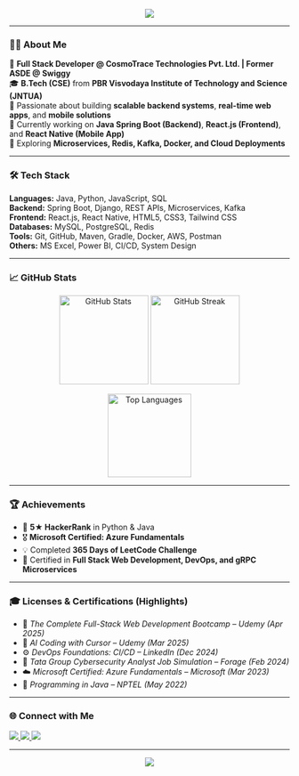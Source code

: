 <!-- 🖤 Profile Banner -->
<p align="center">
  <img src="https://capsule-render.vercel.app/api?type=waving&color=0:000000,100:808080&height=180&section=header&text=Hi%20there%20👋%20I'm%20Sai%20Sindhu%20Subbisetty&fontSize=30&fontAlignY=35&animation=fadeIn&fontColor=ffffff" />
</p>

---

### 👩‍💻 About Me
💼 **Full Stack Developer @ CosmoTrace Technologies Pvt. Ltd. | Former ASDE @ Swiggy**  
🎓 **B.Tech (CSE)** from **PBR Visvodaya Institute of Technology and Science (JNTUA)**  
🚀 Passionate about building **scalable backend systems**, **real-time web apps**, and **mobile solutions**  
📱 Currently working on **Java Spring Boot (Backend)**, **React.js (Frontend)**, and **React Native (Mobile App)**  
💬 Exploring **Microservices, Redis, Kafka, Docker, and Cloud Deployments**

---

### 🛠️ Tech Stack
**Languages:** Java, Python, JavaScript, SQL  
**Backend:** Spring Boot, Django, REST APIs, Microservices, Kafka  
**Frontend:** React.js, React Native, HTML5, CSS3, Tailwind CSS  
**Databases:** MySQL, PostgreSQL, Redis  
**Tools:** Git, GitHub, Maven, Gradle, Docker, AWS, Postman  
**Others:** MS Excel, Power BI, CI/CD, System Design

---

### 📈 GitHub Stats
<p align="center">
  <img src="https://github-readme-stats.vercel.app/api?username=SaisindhuCosmotrace&show_icons=true&theme=graywhite&hide_border=true" alt="GitHub Stats" height="160px"/>
  <img src="https://github-readme-streak-stats.herokuapp.com/?user=SaisindhuCosmotrace&theme=graywhite&hide_border=true" alt="GitHub Streak" height="160px"/>
</p>

<p align="center">
  <img src="https://github-readme-stats.vercel.app/api/top-langs/?username=SaisindhuCosmotrace&layout=compact&theme=graywhite&hide_border=true" alt="Top Languages" height="150px"/>
</p>

---

### 🏆 Achievements
- 🥇 **5★ HackerRank** in Python & Java  
- 🎖️ **Microsoft Certified: Azure Fundamentals**  
- 💡 Completed **365 Days of LeetCode Challenge**  
- 🧠 Certified in **Full Stack Web Development, DevOps, and gRPC Microservices**

---

### 🎓 Licenses & Certifications (Highlights)
- 🧩 *The Complete Full-Stack Web Development Bootcamp – Udemy (Apr 2025)*  
- 🤖 *AI Coding with Cursor – Udemy (Mar 2025)*  
- ⚙️ *DevOps Foundations: CI/CD – LinkedIn (Dec 2024)*  
- 🔐 *Tata Group Cybersecurity Analyst Job Simulation – Forage (Feb 2024)*  
- ☁️ *Microsoft Certified: Azure Fundamentals – Microsoft (Mar 2023)*  
- 🧮 *Programming in Java – NPTEL (May 2022)*  

---

### 🌐 Connect with Me
<p align="left">
<a href="https://www.linkedin.com/in/sai-sindhu-subbisetty-61b211251/" target="_blank">
  <img src="https://img.shields.io/badge/LinkedIn-000000?style=for-the-badge&logo=linkedin&logoColor=white"/>
</a>
<a href="mailto:saisindhu@cosmotrace.com">
  <img src="https://img.shields.io/badge/Email-000000?style=for-the-badge&logo=gmail&logoColor=white"/>
</a>
<a href="https://github.com/SaiSindhuSubbisetty">
  <img src="https://img.shields.io/badge/GitHub-000000?style=for-the-badge&logo=github&logoColor=white"/>
</a>
</p>

---

<p align="center">
  <img src="https://capsule-render.vercel.app/api?type=waving&color=0:000000,100:808080&height=120&section=footer"/>
</p>
